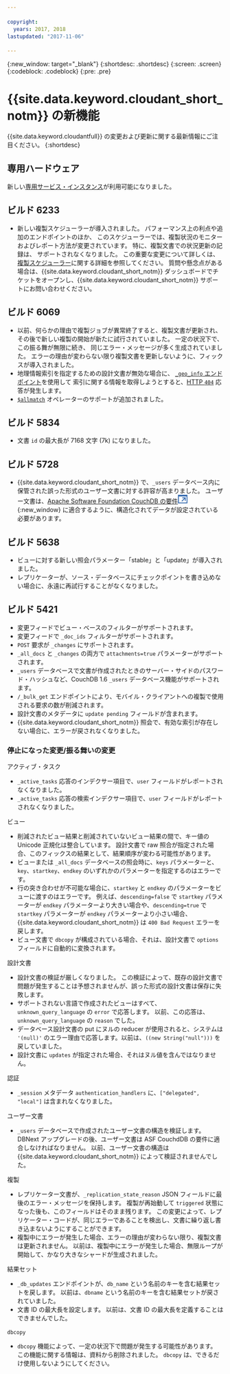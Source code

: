 ```yaml
---

copyright:
  years: 2017, 2018
lastupdated: "2017-11-06"

---
```


{:new_window: target="_blank"}
{:shortdesc: .shortdesc}
{:screen: .screen}
{:codeblock: .codeblock}
{:pre: .pre}

<!-- Acrolinx: 2017-05-04 -->

# {{site.data.keyword.cloudant_short_notm}} の新機能

{{site.data.keyword.cloudantfull}} の変更および更新に関する最新情報にご注目ください。
{:shortdesc}

## 専用ハードウェア

新しい[専用サービス・インスタンス](bluemix.html#dedicated-plan)が利用可能になりました。

## ビルド 6233

- 新しい複製スケジューラーが導入されました。
  パフォーマンス上の利点や追加のエンドポイントのほか、
  このスケジューラーでは、複製状況のモニターおよびレポート方法が変更されています。
  特に、複製文書での状況更新の記録は、
  サポートされなくなりました。
  この重要な変更について詳しくは、
  [複製スケジューラー](../api/advanced_replication.html#the_replication_scheduler)に関する詳細を参照してください。
  質問や懸念点がある場合は、{{site.data.keyword.cloudant_short_notm}} ダッシュボードでチケットをオープンし、{{site.data.keyword.cloudant_short_notm}} サポートにお問い合わせください。

## ビルド 6069

- 以前、何らかの理由で複製ジョブが異常終了すると、複製文書が更新され、
  その後で新しい複製の開始が新たに試行されていました。
  一定の状況下で、この振る舞が無限に続き、
  同じエラー・メッセージが多く生成されていました。
  エラーの理由が変わらない限り複製文書を更新しないように、フィックスが導入されました。
- 地理情報索引を指定するための設計文書が無効な場合に、
  [`_geo_info` エンドポイント](../api/cloudant-geo.html#obtaining-information-about-a-cloudant-geo-index)を使用して
  索引に関する情報を取得しようとすると、[HTTP `404`](http.html#404) 応答が発生します。
- [`$allmatch`](../api/cloudant_query.html#the-allmatch-operator) オペレーターのサポートが追加されました。

## ビルド 5834

- 文書 `id` の最大長が 7168 文字 (7k) になりました。

## ビルド 5728

- {{site.data.keyword.cloudant_short_notm}} で、`_users` データベース内に保管された誤った形式のユーザー文書に対する許容が高まりました。
  ユーザー文書は、[Apache Software Foundation CouchDB の要件![「外部リンク」アイコン](../images/launch-glyph.svg "「外部リンク」アイコン")](http://docs.couchdb.org/en/2.0.0/intro/security.html#users-documents){:new_window}
  に適合するように、構造化されてデータが設定されている必要があります。

## ビルド 5638

-   ビューに対する新しい照会パラメーター「stable」と「update」が導入されました。
-   レプリケーターが、ソース・データベースにチェックポイントを書き込めない場合に、永遠に再試行することがなくなりました。

## ビルド 5421

-	変更フィードでビュー・ベースのフィルターがサポートされます。
-	変更フィードで `_doc_ids` フィルターがサポートされます。
-	`POST` 要求が `_changes` にサポートされます。
-	`_all_docs` と `_changes` の両方で `attachments=true` パラメーターがサポートされます。
-	`_users` データベースで文書が作成されたときのサーバー・サイドのパスワード・ハッシュなど、CouchDB 1.6 `_users` データベース機能がサポートされます。
-	`/_bulk_get` エンドポイントにより、モバイル・クライアントへの複製で使用される要求の数が削減されます。
-	設計文書のメタデータに `update pending` フィールドが含まれます。
-	{{site.data.keyword.cloudant_short_notm}} 照会で、有効な索引が存在しない場合に、エラーが戻されなくなりました。

### 停止になった変更/振る舞いの変更

アクティブ・タスク

-   `_active_tasks` 応答のインデクサー項目で、`user` フィールドがレポートされなくなりました。
-   `_active_tasks` 応答の検索インデクサー項目で、`user` フィールドがレポートされなくなりました。

ビュー

-   削減されたビュー結果と削減されていないビュー結果の間で、キー値の Unicode 正規化は整合しています。 設計文書で raw 照合が指定された場合、このフィックスの結果として、結果順序が変わる可能性があります。
-   ビューまたは `_all_docs` データベースの照会時に、`keys` パラメーターと、`key`、`startkey`、`endkey` のいずれかのパラメーターを指定するのはエラーです。
-   行の突き合わせが不可能な場合に、`startkey` と `endkey` のパラメーターをビューに渡すのはエラーです。 例えば、`descending=false` で `startkey` パラメーターが `endkey` パラメーターより大きい場合や、`descending=true` で `startkey` パラメーターが `endkey` パラメーターより小さい場合、{{site.data.keyword.cloudant_short_notm}} は `400 Bad Request` エラーを戻します。
-   ビュー文書で `dbcopy` が構成されている場合、それは、設計文書で `options` フィールドに自動的に変換されます。 

設計文書

-   設計文書の検証が厳しくなりました。 この検証によって、既存の設計文書で問題が発生することは予想されませんが、誤った形式の設計文書は保存に失敗します。
-   サポートされない言語で作成されたビューはすべて、`unknown_query_language` の `error` で応答します。 以前、この応答は、`unknown_query_language` の `reason` でした。
-   データベース設計文書の put にヌルの reducer が使用されると、システムは `'(null)'` のエラー理由で応答します。以前は、`((new String("null")))` を戻していました。
-   設計文書に `updates` が指定された場合、それはヌル値を含んではなりません。

認証

-   `_session` メタデータ `authentication_handlers` に、`["delegated", "local"]` は含まれなくなりました。

ユーザー文書

-   `_users` データベースで作成されたユーザー文書の構造を検証します。 DBNext アップグレードの後、ユーザー文書は ASF CouchdDB の要件に適合しなければなりません。 以前、ユーザー文書の構造は {{site.data.keyword.cloudant_short_notm}} によって検証されませんでした。 

複製 

-   レプリケーター文書が、`_replication_state_reason` JSON フィールドに最後のエラー・メッセージを保持します。 複製が再始動して `triggered` 状態になった後も、このフィールドはそのまま残ります。 この変更によって、レプリケーター・コードが、同じエラーであることを検出し、文書に繰り返し書き込まないようにすることができます。
-   複製中にエラーが発生した場合、エラーの理由が変わらない限り、複製文書は更新されません。 以前は、複製中にエラーが発生した場合、無限ループが開始して、かなり大きなシャードが生成されました。  

結果セット

-   `_db_updates` エンドポイントが、`db_name` という名前のキーを含む結果セットを戻します。 以前は、`dbname` という名前のキーを含む結果セットが戻されていました。
-   文書 ID の最大長を設定します。 以前は、文書 ID の最大長を定義することはできませんでした。

`dbcopy`

- `dbcopy` 機能によって、一定の状況下で問題が発生する可能性があります。
  この機能に関する情報は、資料から削除されました。
  `dbcopy` は、できるだけ使用しないようにしてください。
